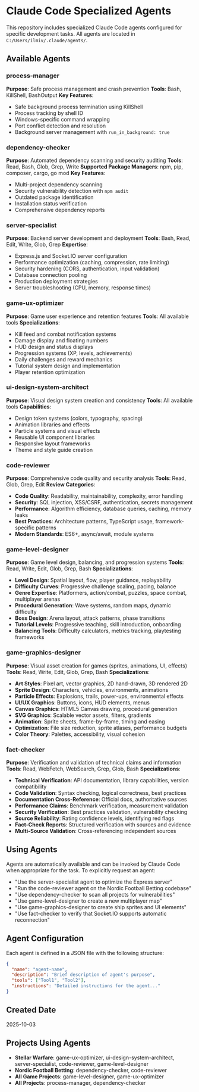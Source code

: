 # Claude Code Specialized Agents

This repository includes specialized Claude Code agents configured for specific development tasks. All agents are located in `C:/Users/ilmiv/.claude/agents/`.

## Available Agents

### process-manager
**Purpose**: Safe process management and crash prevention
**Tools**: Bash, KillShell, BashOutput
**Key Features**:
- Safe background process termination using KillShell
- Process tracking by shell ID
- Windows-specific command wrapping
- Port conflict detection and resolution
- Background server management with `run_in_background: true`

### dependency-checker
**Purpose**: Automated dependency scanning and security auditing
**Tools**: Read, Bash, Glob, Grep, Write
**Supported Package Managers**: npm, pip, composer, cargo, go mod
**Key Features**:
- Multi-project dependency scanning
- Security vulnerability detection with `npm audit`
- Outdated package identification
- Installation status verification
- Comprehensive dependency reports

### server-specialist
**Purpose**: Backend server development and deployment
**Tools**: Bash, Read, Edit, Write, Glob, Grep
**Expertise**:
- Express.js and Socket.IO server configuration
- Performance optimization (caching, compression, rate limiting)
- Security hardening (CORS, authentication, input validation)
- Database connection pooling
- Production deployment strategies
- Server troubleshooting (CPU, memory, response times)

### game-ux-optimizer
**Purpose**: Game user experience and retention features
**Tools**: All available tools
**Specializations**:
- Kill feed and combat notification systems
- Damage display and floating numbers
- HUD design and status displays
- Progression systems (XP, levels, achievements)
- Daily challenges and reward mechanics
- Tutorial system design and implementation
- Player retention optimization

### ui-design-system-architect
**Purpose**: Visual design system creation and consistency
**Tools**: All available tools
**Capabilities**:
- Design token systems (colors, typography, spacing)
- Animation libraries and effects
- Particle systems and visual effects
- Reusable UI component libraries
- Responsive layout frameworks
- Theme and style guide creation

### code-reviewer
**Purpose**: Comprehensive code quality and security analysis
**Tools**: Read, Glob, Grep, Edit
**Review Categories**:
- **Code Quality**: Readability, maintainability, complexity, error handling
- **Security**: SQL injection, XSS/CSRF, authentication, secrets management
- **Performance**: Algorithm efficiency, database queries, caching, memory leaks
- **Best Practices**: Architecture patterns, TypeScript usage, framework-specific patterns
- **Modern Standards**: ES6+, async/await, module systems

### game-level-designer
**Purpose**: Game level design, balancing, and progression systems
**Tools**: Read, Write, Edit, Glob, Grep, Bash
**Specializations**:
- **Level Design**: Spatial layout, flow, player guidance, replayability
- **Difficulty Curves**: Progressive challenge scaling, pacing, balance
- **Genre Expertise**: Platformers, action/combat, puzzles, space combat, multiplayer arenas
- **Procedural Generation**: Wave systems, random maps, dynamic difficulty
- **Boss Design**: Arena layout, attack patterns, phase transitions
- **Tutorial Levels**: Progressive teaching, skill introduction, onboarding
- **Balancing Tools**: Difficulty calculators, metrics tracking, playtesting frameworks

### game-graphics-designer
**Purpose**: Visual asset creation for games (sprites, animations, UI, effects)
**Tools**: Read, Write, Edit, Glob, Grep, Bash
**Specializations**:
- **Art Styles**: Pixel art, vector graphics, 2D hand-drawn, 3D rendered 2D
- **Sprite Design**: Characters, vehicles, environments, animations
- **Particle Effects**: Explosions, trails, power-ups, environmental effects
- **UI/UX Graphics**: Buttons, icons, HUD elements, menus
- **Canvas Graphics**: HTML5 Canvas drawing, procedural generation
- **SVG Graphics**: Scalable vector assets, filters, gradients
- **Animation**: Sprite sheets, frame-by-frame, timing and easing
- **Optimization**: File size reduction, sprite atlases, performance budgets
- **Color Theory**: Palettes, accessibility, visual cohesion

### fact-checker
**Purpose**: Verification and validation of technical claims and information
**Tools**: Read, WebFetch, WebSearch, Grep, Glob, Bash
**Specializations**:
- **Technical Verification**: API documentation, library capabilities, version compatibility
- **Code Validation**: Syntax checking, logical correctness, best practices
- **Documentation Cross-Reference**: Official docs, authoritative sources
- **Performance Claims**: Benchmark verification, measurement validation
- **Security Verification**: Best practices validation, vulnerability checking
- **Source Reliability**: Rating confidence levels, identifying red flags
- **Fact-Check Reports**: Structured verification with sources and evidence
- **Multi-Source Validation**: Cross-referencing independent sources

## Using Agents

Agents are automatically available and can be invoked by Claude Code when appropriate for the task. To explicitly request an agent:
- "Use the server-specialist agent to optimize the Express server"
- "Run the code-reviewer agent on the Nordic Football Betting codebase"
- "Use dependency-checker to scan all projects for vulnerabilities"
- "Use game-level-designer to create a new multiplayer map"
- "Use game-graphics-designer to create ship sprites and UI elements"
- "Use fact-checker to verify that Socket.IO supports automatic reconnection"

## Agent Configuration

Each agent is defined in a JSON file with the following structure:
```json
{
  "name": "agent-name",
  "description": "Brief description of agent's purpose",
  "tools": ["Tool1", "Tool2"],
  "instructions": "Detailed instructions for the agent..."
}
```

## Created Date
2025-10-03

## Projects Using Agents
- **Stellar Warfare**: game-ux-optimizer, ui-design-system-architect, server-specialist, code-reviewer, game-level-designer
- **Nordic Football Betting**: dependency-checker, code-reviewer
- **All Game Projects**: game-level-designer, game-ux-optimizer
- **All Projects**: process-manager, dependency-checker
